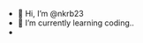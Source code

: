 - 👋 Hi, I’m @nkrb23
- 🌱 I’m currently learning coding..
- 
<!---
nkrb23/nkrb23 is a ✨ special ✨ repository because its `README.md` (this file) appears on your GitHub profile.
You can click the Preview link to take a look at your changes.
--->
